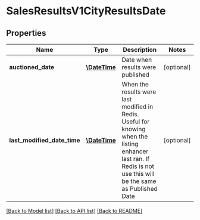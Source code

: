 # SalesResultsV1CityResultsDate

## Properties
Name | Type | Description | Notes
------------ | ------------- | ------------- | -------------
**auctioned_date** | [**\DateTime**](\DateTime.md) | Date when results were published | [optional] 
**last_modified_date_time** | [**\DateTime**](\DateTime.md) | When the results were last modified in Redis. Useful for knowing  when the listing enhancer last ran.  If Redis is not use this will be the same as Published Date | [optional] 

[[Back to Model list]](../../README.md#documentation-for-models) [[Back to API list]](../../README.md#documentation-for-api-endpoints) [[Back to README]](../../README.md)

